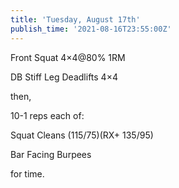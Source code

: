 ```yaml
---
title: 'Tuesday, August 17th'
publish_time: '2021-08-16T23:55:00Z'
---
```


Front Squat 4×4\@80% 1RM

DB Stiff Leg Deadlifts 4×4

then,

10-1 reps each of:

Squat Cleans (115/75)(RX+ 135/95)

Bar Facing Burpees

for time.

